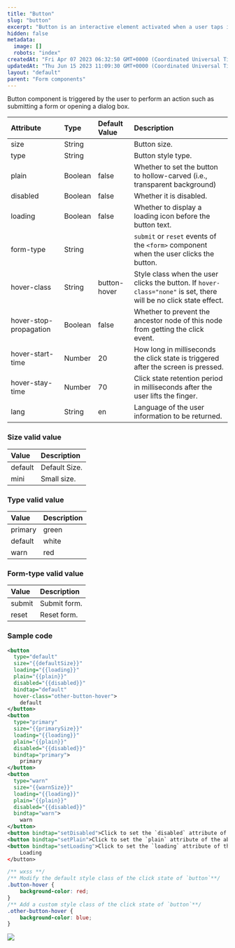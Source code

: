 ```yaml
---
title: "Button"
slug: "button"
excerpt: "Button is an interactive element activated when a user taps it."
hidden: false
metadata: 
  image: []
  robots: "index"
createdAt: "Fri Apr 07 2023 06:32:50 GMT+0000 (Coordinated Universal Time)"
updatedAt: "Thu Jun 15 2023 11:09:30 GMT+0000 (Coordinated Universal Time)"
layout: "default"
parent: "Form components"
---
```

Button component is triggered by the user to perform an action such as submitting a form or opening a dialog box.

| Attribute              | Type    | Default Value | Description                                                                                                       |
| :--------------------- | :------ | :------------ | :---------------------------------------------------------------------------------------------------------------- |
| size                   | String  |               | Button size.                                                                                                      |
| type                   | String  |               | Button style type.                                                                                                |
| plain                  | Boolean | false         | Whether to set the button to hollow-carved (i.e., transparent background)                                         |
| disabled               | Boolean | false         | Whether it is disabled.                                                                                           |
| loading                | Boolean | false         | Whether to display a loading icon before the button text.                                                         |
| form-type              | String  |               | `submit` or `reset` events of the `<form>` component when the user clicks the button.                             |
| hover-class            | String  | button-hover  | Style class when the user clicks the button. If `hover-class="none"` is set, there will be no click state effect. |
| hover-stop-propagation | Boolean | false         | Whether to prevent the ancestor node of this node from getting the click event.                                   |
| hover-start-time       | Number  | 20            | How long in milliseconds the click state is triggered after the screen is pressed.                                |
| hover-stay-time        | Number  | 70            | Click state retention period in milliseconds after the user lifts the finger.                                     |
| lang                   | String  | en            | Language of the user information to be returned.                                                                  |

### Size valid value

| Value   | Description   |
| :------ | :------------ |
| default | Default Size. |
| mini    | Small size.   |

### Type valid value

| Value   | Description |
| :------ | :---------- |
| primary | green       |
| default | white       |
| warn    | red         |

### Form-type valid value

| Value  | Description  |
| :----- | :----------- |
| submit | Submit form. |
| reset  | Reset form.  |

### Sample code

```xml WXML
<button
  type="default"
  size="{{defaultSize}}"
  loading="{{loading}}"
  plain="{{plain}}"
  disabled="{{disabled}}"
  bindtap="default"
  hover-class="other-button-hover">
	default
</button>
<button
  type="primary"
  size="{{primarySize}}"
  loading="{{loading}}"
  plain="{{plain}}"
  disabled="{{disabled}}"
  bindtap="primary">
	primary
</button>
<button
  type="warn"
  size="{{warnSize}}"
  loading="{{loading}}"
  plain="{{plain}}"
  disabled="{{disabled}}"
  bindtap="warn">
	warn
</button>
<button bindtap="setDisabled">Click to set the `disabled` attribute of the above button</button>
<button bindtap="setPlain">Click to set the `plain` attribute of the above button</button>
<button bindtap="setLoading">Click to set the `loading` attribute of the above button</button>
	Loading
</button>

```
```css WXSS
/** wxss **/
/** Modify the default style class of the click state of `button`**/
.button-hover {
	background-color: red;
}
/** Add a custom style class of the click state of `button`**/
.other-button-hover {
	background-color: blue;
}
```

![](https://files.readme.io/8431148-Screenshot_2023-06-15_at_4.38.59_PM.png)
